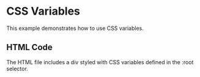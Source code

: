 # CSS Variables

This example demonstrates how to use CSS variables.

## HTML Code
The HTML file includes a div styled with CSS variables defined in the :root selector.